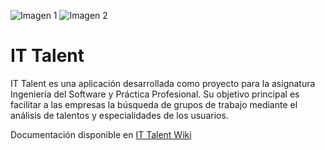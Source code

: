 ![Imagen 1](/img/TalentLOGO.png)
![Imagen 2](/img/USLOGO.png)

# IT Talent

IT Talent es una aplicación desarrollada como proyecto para la asignatura Ingeniería del Software y Práctica Profesional. Su objetivo principal es facilitar a las empresas la búsqueda de grupos de trabajo mediante el análisis de talentos y especialidades de los usuarios.

Documentación disponible en [IT Talent Wiki](https://it-talent-wiki.vercel.app/)